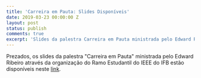 ```yaml
---
title: 'Carreira em Pauta: Slides Disponíveis'
date: 2019-03-23 00:00:00 Z
layout: post
status: publish
comments: true
excerpt: 'Slides da palestra Carreira em Pauta ministrada pelo Edward Ribeiro estão dispníveis.'
---
```


Prezados, os slides da palestra "Carreira em Pauta" ministrada pelo Edward Ribeiro através da organização do Ramo Estudantil do IEEE do IFB estão disponíveis neste [link]({{site.url}}/assets/carreira-em-pauta-edward-ribeiro.pdf).